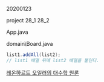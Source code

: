 20200123

project 28_1 28_2

App.java

domain\Board.java









```java
list1.addAll(list2);
// list1 배열 뒤에 list2 배열을 붙인다.
```



[레온하르트 오일러의 대수학 원론](http://www.aladin.co.kr/shop/wproduct.aspx?ItemId=8822187) 

